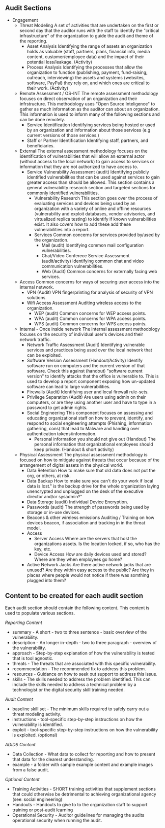 ## Audit Sections

  * Engagement
    * Threat Modeling
A set of activities that are undertaken on the first or second day that the auditor runs with the staff to identify the "critical infrastructure" of the organization to guide the audit and theme of the reporting.
      * Asset Analysis
Identifying the range of assets an organization holds as valuable (staff, partners, plans, financial info, media content, customer/employee data)  and the impact of their potential loss/leakage. (Activity)
      * Process Analysis
Identifying the processes that allow the organization to function (publishing, payment, fund-raising, outreach, interviewing) the assets and systems (websites, software, PayPal) they rely on, and which ones are critical to their work. (Activity)
    * Remote Assessment / OS-INT
The remote assessment methodology focuses on direct observation of an organization and their infrstructure. This methodology uses "Open Source Inteligence" to gather as much information as the auditor can about an organization. This information is used to inform many of the following sections and can be done remotely. 
      * Service Identification
Identifying services being hosted or used by an organization and information about those services (e.g current versions of those services.)
      * Staff or Partner Identification
Identifying staff, partners, and beneficiaries.
    * External
The external assessment methodology focuses on the identification of vulnerabilities that will allow an external actor (without access to the local network) to gain access to services or information that they are not authorized to have access to.
      * Service Vulnerability Assessment (audit)
Identifying publicly identified vulnerabilities that can be used against services to gain greater access than should be allowed. This section contains a general vulnerability research section and targeted sections for commonly identified vulnerabilities.
        * Vulnerability Research
This section goes over the process of evaluating services and devices being used by an organization with a variety of online and offline resources (vulnerability and exploit databases, vendor advisories, and virtualized replica testing) to identify if known vulnerabilities exist. It also covers how to add these add these vulnerabilities into a report.
        * Services
Common concerns for services provided by/used by the organization.
          * Mail (audit)
Identifying common mail configuration vulnerabilities.
          * Chat/Video Conferece Service Assessment (audit/activity)
Identifying common chat and video communication vulnerabilities.
          * Web (Audit)
Common concerns for externally facing web services.
    * Access
	  Common concerns for ways of securing user access into the internal network.
        * VPN (Audit)
VPN fingerprinting for analysis of security of VPN solutions.
        * Wifi Access Assessment
Auditing wireless access to the organization.
          * WEP (audit)
Common concerns for WEP access points.
          * WPA (audit)
Common concerns for WPA access points.
          * WPS (audit)
Common concerns for WPS access points.
    * Internal - Once inside network
The internal assessment methodology focuses on the security of individual user's devices and their network traffic.
      * Network Traffic Assessment (Audit)
Identifying vulnerable services and practices being used over the local network that can be exploited.
      * Software Version Assessment (Handout/Activity)
Identify software run on computers and the current version of that software. Check this against (handout) "software current version" to identify attacks that the office is vulnerable to. This is used to develop a report component exposing how un-updated software can lead to large vulnerabilities.
      * Firewalls (Audit)
Identifying user and local firewall rule-sets.
      * Privilege Separation (Audit)
Are users using admin on their computers, or are they using another user and have to type in a password to get admin rights.
      * Social Engineering
This component focuses on assessing and educating organizational staff on how to prevent, identify, and respond to social engineering attempts (Phishing, information gathering, cons) that lead to Malware and handing over authentication tokens/information.
        * Personal information you should not give out (Handout)
The personal information that organizational employees should keep private. (Handout & short activity)
    * Physical Assessment
The physical assessment methodology is focused on how to mitigate against threats that occur because of the arrangement of digital assets in the physical world.
      * Data Retention
How to make sure that old data does not put the org, or others, at risk.
      * Data Backup
How to make sure you can't do your work if local data is lost." is the backup drive for the whole organization laying unencrypted and unplugged on the desk of the executive director and/or sysadmin?"
      * Data Storage (audit)
Individual Device Encryption.
      * Passwords (audit)
The strength of passwords being used by storage or in-use devices.
      * Beacons & other wireless emissions
Auditing / Training on how devices beacon, if association and tracking in in the threat model.
      * Access
	    * Server Access
Where are the servers that host the organizations assets. Is the location locked, if so, who has the key, etc.
        * Device Access
How are daily devices used and stored? Where are they when employees go home? 
      * Active Network Jacks
Are there active network jacks that are unused? Are they within easy access to the public? Are they in places where people would not notice if there was somthing plugged into them?

## Content to be created for each audit section

Each audit section should contain the following content. This content is used to populate various sections.

*Reporting Content*
  * summary - A short - two to three sentence - basic overview of the vulnerability.
  * description - An longer in-depth - two to three paragraph - overview of the vulnerability.
  * approach - Step-by-step explanation of how the vulnerability is tested that is tool agnostic.
  * threats - The threats that are associated with this specific vulnerability.
  * recommendation - The recommended fix to address this problem. 
  * resources - Guidance on how to seek out support to address this issue. 
  * skills - The skills needed to address the problem identified. This can include the skills needed to address a technical problem by a technologist or the digital security skill training needed.

*Audit Content*
  * baseline skill set - The minimum skills required to safely carry out a threat modeling activity.
  * instructions - tool-specific step-by-step instructions on how the vulnerability is identified.
  * exploit - tool-specific step-by-step instructions on how the vulnerability is exploited. (optional)

*ADIDS Content*
  * Data Collection - What data to collect for reporting and how to present that data for the clearest understanding.
  * example - a folder with sample example content and example images from a false audit.

*Optional Content*
  * Training Activities - SHORT training activities that supplement sections that could otherwise be detrimental to achieving organizational agency (see: social engineering)
  * Handouts - Handouts to give to to the organization staff to support training or post-audit learning
  * Operational Security - Auditor guidelines for managing the audits operational security when running the audit.
